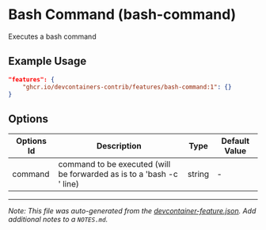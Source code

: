 

# Bash Command (bash-command)

Executes a bash command

## Example Usage

```json
"features": {
    "ghcr.io/devcontainers-contrib/features/bash-command:1": {}
}
```

## Options

| Options Id | Description | Type | Default Value |
|-----|-----|-----|-----|
| command | command to be executed (will be forwarded as is to a 'bash -c <command>' line) | string | - |



---

_Note: This file was auto-generated from the [devcontainer-feature.json](https://github.com/devcontainers-contrib/features/blob/main/src/bash-command/devcontainer-feature.json).  Add additional notes to a `NOTES.md`._
